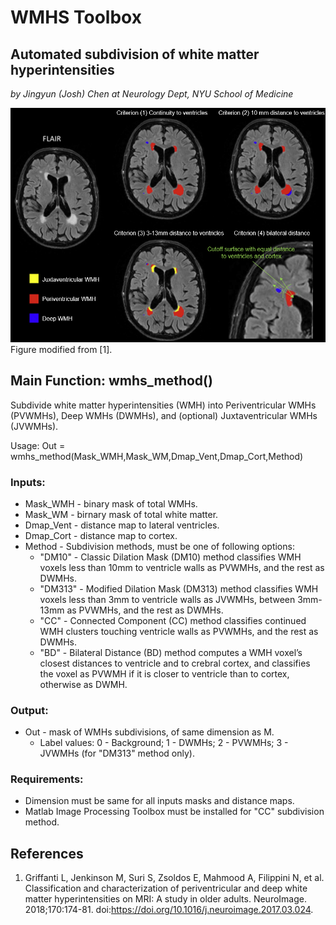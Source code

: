 # WMHS Toolbox
## Automated subdivision of white matter hyperintensities
*by Jingyun (Josh) Chen at Neurology Dept, NYU School of Medicine*

![Segmentation Methods](docs/methods.png)
Figure modified from [1].

## Main Function: wmhs_method()

Subdivide white matter hyperintensities (WMH) into Periventricular WMHs (PVWMHs), Deep WMHs (DWMHs), and (optional) Juxtaventricular WMHs (JVWMHs).

Usage: Out = wmhs_method(Mask_WMH,Mask_WM,Dmap_Vent,Dmap_Cort,Method)

### Inputs:
* Mask_WMH - binary mask of total WMHs.
* Mask_WM - birnary mask of total white matter.
* Dmap_Vent -  distance map to lateral ventricles.
* Dmap_Cort - distance map to cortex.
* Method -  Subdivision methods, must be one of following options:
   * "DM10" - Classic Dilation Mask (DM10) method classifies WMH voxels less than 10mm to ventricle walls as PVWMHs, and the rest as DWMHs.
   * "DM313" - Modified Dilation Mask (DM313) method classifies WMH voxels less than 3mm to ventricle walls as JVWMHs, between 3mm-13mm as PVWMHs, and the rest as DWMHs.
   * "CC" - Connected Component (CC) method classifies continued WMH clusters touching ventricle walls as PVWMHs, and the rest as DWMHs.
   * "BD" - Bilateral Distance (BD) method computes a WMH voxel’s closest distances to ventricle and to crebral cortex, 
          and classifies the voxel as PVWMH if it is closer to ventricle than to cortex, otherwise as DWMH.
 ### Output:
 * Out - mask of WMHs subdivisions, of same dimension as M.
   * Label values: 0 - Background; 1 - DWMHs; 2 - PVWMHs; 3 - JVWMHs (for "DM313" method only).

 ### Requirements:
 * Dimension must be same for all inputs masks and distance maps.  
 * Matlab Image Processing Toolbox must be installed for "CC" subdivision method.

## References

1.	Griffanti L, Jenkinson M, Suri S, Zsoldos E, Mahmood A, Filippini N, et al. Classification and characterization of periventricular and deep white matter hyperintensities on MRI: A study in older adults. NeuroImage. 2018;170:174-81. doi:https://doi.org/10.1016/j.neuroimage.2017.03.024.

